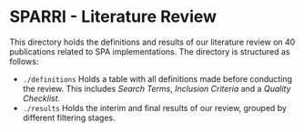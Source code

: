 # SPARRI - Literature Review
This directory holds the definitions and results of our literature review on 40 publications related to SPA implementations. The directory is structured as follows:
- `./definitions` Holds a table with all definitions made before conducting the review. This includes *Search Terms*, *Inclusion Criteria* and a *Quality Checklist*.
- `./results` Holds the interim and final results of our review, grouped by different filtering stages.